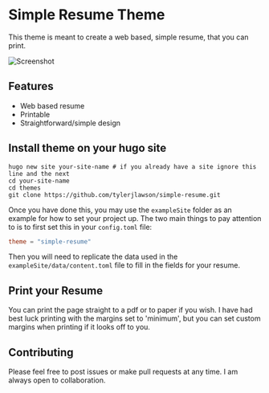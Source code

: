 # Simple Resume Theme

This theme is meant to create a web based, simple resume, that you can print.

![Screenshot](https://raw.githubusercontent.com/tylerjlawson/simple-resume/3495ff7d4351510595820d08a7f3b01733197e75/images/tn.png)

## Features

- Web based resume
- Printable
- Straightforward/simple design

## Install theme on your hugo site

```
hugo new site your-site-name # if you already have a site ignore this line and the next
cd your-site-name
cd themes
git clone https://github.com/tylerjlawson/simple-resume.git
```

Once you have done this, you may use the `exampleSite` folder as an example for how to set your project up. The two main things to pay attention to is to first set this in your `config.toml` file:

```toml
theme = "simple-resume"
```

Then you will need to replicate the data used in the `exampleSite/data/content.toml` file to fill in the fields for your resume.

## Print your Resume

You can print the page straight to a pdf or to paper if you wish. I have had best luck printing with the margins set to 'minimum', but you can set custom margins when printing if it looks off to you.

## Contributing

Please feel free to post issues or make pull requests at any time. I am always open to collaboration.
